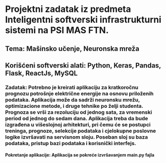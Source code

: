 # Projektni zadatak iz predmeta Inteligentni softverski infrastrukturni sistemi na PSI MAS FTN.

## Tema: Mašinsko učenje, Neuronska mreža

## Korišćeni softverski alati: Python, Keras, Pandas, Flask, ReactJs, MySQL

### Zadatak: Potrebno je kreirati aplikaciju za kratkoročnu prognozu potrošnje električne energije na osnovu priloženih podataka. Aplikacija može da sadrži neuronsku mrežu, optimizacione metode, i druge tehnike po želji studenta. Prognoza se vrši za rezoluciju od jednog sata, za vremenski period od jednog do sedam dana. Aplikacija treba da bude izgrađena u višeslojnoj arhitekturi, pri čemu će se postupci treninga, prognoze, selekcije podataka i cjelokupne poslovne logike izvršavati na servisnom sloju. Poseban sloj su baza podataka, pristup bazi podataka i korisnički interfejs.

#### Pokretanje aplikacije: Aplikacija se pokreće izvršavanjem main.py fajla
